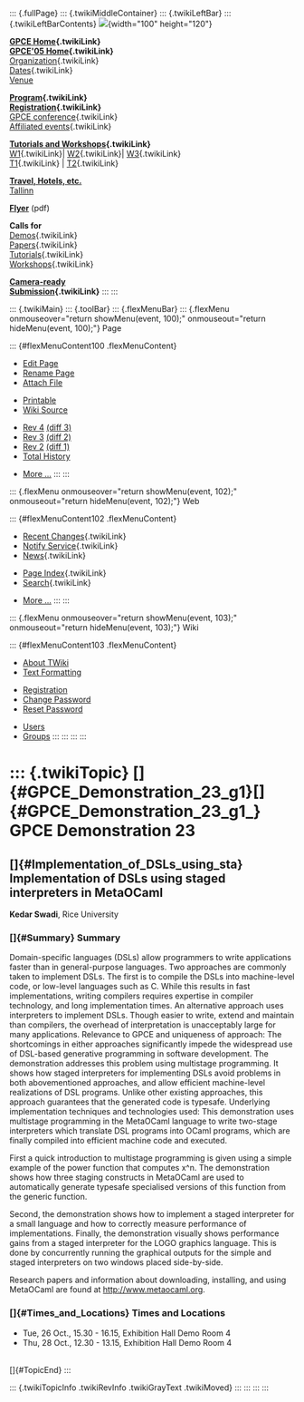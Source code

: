 ::: {.fullPage}
::: {.twikiMiddleContainer}
::: {.twikiLeftBar}
::: {.twikiLeftBarContents}
![](../pub/Gpce05/WebLeftBar/gpce-logo.jpg){width="100" height="120"}

**[GPCE Home](../Gpce/WebHome){.twikiLink}**\
**[GPCE\'05 Home](WebHome){.twikiLink}**\
[Organization](ConferenceOrganization){.twikiLink}\
[Dates](ImportantDates){.twikiLink}\
[Venue](http://www.cs.ioc.ee/tfp-icfp-gpce05/venue.html)

**[Program](ConferenceProgram){.twikiLink}**\
**[Registration](ConferenceRegistration){.twikiLink}**\
[GPCE conference](ProgramMainEvent){.twikiLink}\
[Affiliated events](ProgramsAffiliatedEvents){.twikiLink}

**[Tutorials and Workshops](GpceTutorialsAndWorkshops){.twikiLink}**\
[W1](YoungResearchers){.twikiLink}\| [W2](MetaOCaml){.twikiLink}\|
[W3](GraphModelTransformations){.twikiLink}\
[T1](TutorialT1){.twikiLink} \| [T2](TutorialT2){.twikiLink}

**[Travel, Hotels, etc.](http://www.cs.ioc.ee/tfp-icfp-gpce05/)**\
[Tallinn](http://www.brics.dk/~danvy/icfp05/Tallinn/)

**[Flyer](http://www.disi.unige.it/person/MoggiE/GPCE05.pdf)** (pdf)

**Calls for**\
[Demos](CallForDemonstrations){.twikiLink}\
[Papers](CallForPapers){.twikiLink}\
[Tutorials](CallForTutorials){.twikiLink}\
[Workshops](CallForWorkshops){.twikiLink}

**[Camera-ready\
Submission](AuthorInstructions){.twikiLink}**
:::
:::

::: {.twikiMain}
::: {.toolBar}
::: {.flexMenuBar}
::: {.flexMenu onmouseover="return showMenu(event, 100);" onmouseout="return hideMenu(event, 100);"}
Page

::: {#flexMenuContent100 .flexMenuContent}
-   [Edit
    Page](http://www.program-transformation.org/edit/Gpce05/GpceDemo3?t=1536827966)
-   [Rename
    Page](http://www.program-transformation.org/rename/Gpce05/GpceDemo3)
-   [Attach
    File](http://www.program-transformation.org/attach/Gpce05/GpceDemo3)

<!-- -->

-   [Printable](http://www.program-transformation.org/view/Gpce05/GpceDemo3?skin=print.pattern)
-   [Wiki
    Source](http://www.program-transformation.org/view/Gpce05/GpceDemo3?skin=text&raw=on&contenttype=text/plain)

<!-- -->

-   [Rev
    4](http://www.program-transformation.org/view/Gpce05/GpceDemo3?rev=1.4)
    [(diff 3)](http://www.program-transformation.org/rdiff/Gpce05/GpceDemo3?rev1=1.4&rev2=1.3)
-   [Rev
    3](http://www.program-transformation.org/view/Gpce05/GpceDemo3?rev=1.3)
    [(diff 2)](http://www.program-transformation.org/rdiff/Gpce05/GpceDemo3?rev1=1.3&rev2=1.2)
-   [Rev
    2](http://www.program-transformation.org/view/Gpce05/GpceDemo3?rev=1.2)
    [(diff 1)](http://www.program-transformation.org/rdiff/Gpce05/GpceDemo3?rev1=1.2&rev2=1.1)
-   [Total
    History](http://www.program-transformation.org/rdiff/Gpce05/GpceDemo3)

<!-- -->

-   [More
    \...](http://www.program-transformation.org/oops/Gpce05/GpceDemo3?template=oopsmore&param1=1.4&param2=1.4)
:::
:::

::: {.flexMenu onmouseover="return showMenu(event, 102);" onmouseout="return hideMenu(event, 102);"}
Web

::: {#flexMenuContent102 .flexMenuContent}
-   [Recent Changes](WebChanges){.twikiLink}
-   [Notify Service](WebNotify){.twikiLink}
-   [News](WebNews){.twikiLink}

<!-- -->

-   [Page Index](WebIndex){.twikiLink}
-   [Search](WebSearch){.twikiLink}

<!-- -->

-   [More
    \...](http://www.program-transformation.org/oops/Gpce05/GpceDemo3?template=oopsmore&param1=1.4&param2=1.4)
:::
:::

::: {.flexMenu onmouseover="return showMenu(event, 103);" onmouseout="return hideMenu(event, 103);"}
Wiki

::: {#flexMenuContent103 .flexMenuContent}
-   [About
    TWiki](http://www.program-transformation.org/view/TWiki/WebHome)
-   [Text
    Formatting](http://www.program-transformation.org/view/TWiki/TextFormattingRules)

<!-- -->

-   [Registration](http://www.program-transformation.org/view/TWiki/TWikiRegistration)
-   [Change
    Password](http://www.program-transformation.org/view/TWiki/ChangePassword)
-   [Reset
    Password](http://www.program-transformation.org/view/TWiki/ResetPassword)

<!-- -->

-   [Users](http://www.program-transformation.org/view/Main/TWikiUsers)
-   [Groups](http://www.program-transformation.org/view/Main/TWikiGroups)
:::
:::
:::
:::

::: {.twikiTopic}
[]{#GPCE_Demonstration_23_g1}[]{#GPCE_Demonstration_23_g1_} GPCE Demonstration 23
=================================================================================

[]{#Implementation_of_DSLs_using_sta} Implementation of DSLs using staged interpreters in MetaOCaml
---------------------------------------------------------------------------------------------------

**Kedar Swadi**, Rice University

### []{#Summary} Summary

Domain-specific languages (DSLs) allow programmers to write applications
faster than in general-purpose languages. Two approaches are commonly
taken to implement DSLs. The first is to compile the DSLs into
machine-level code, or low-level languages such as C. While this results
in fast implementations, writing compilers requires expertise in
compiler technology, and long implementation times. An alternative
approach uses interpreters to implement DSLs. Though easier to write,
extend and maintain than compilers, the overhead of interpretation is
unacceptably large for many applications. Relevance to GPCE and
uniqueness of approach: The shortcomings in either approaches
significantly impede the widespread use of DSL-based generative
programming in software development. The demonstration addresses this
problem using multistage programming. It shows how staged interpreters
for implementing DSLs avoid problems in both abovementioned approaches,
and allow efficient machine-level realizations of DSL programs. Unlike
other existing approaches, this approach guarantees that the generated
code is typesafe. Underlying implementation techniques and technologies
used: This demonstration uses multistage programming in the MetaOCaml
language to write two-stage interpreters which translate DSL programs
into OCaml programs, which are finally compiled into efficient machine
code and executed.

First a quick introduction to multistage programming is given using a
simple example of the power function that computes x\^n. The
demonstration shows how three staging constructs in MetaOCaml are used
to automatically generate typesafe specialised versions of this function
from the generic function.

Second, the demonstration shows how to implement a staged interpreter
for a small language and how to correctly measure performance of
implementations. Finally, the demonstration visually shows performance
gains from a staged interpreter for the LOGO graphics language. This is
done by concurrently running the graphical outputs for the simple and
staged interpreters on two windows placed side-by-side.

Research papers and information about downloading, installing, and using
MetaOCaml are found at <http://www.metaocaml.org>.

### []{#Times_and_Locations} Times and Locations

-   Tue, 26 Oct., 15.30 - 16.15, Exhibition Hall Demo Room 4
-   Thu, 28 Oct., 12.30 - 13.15, Exhibition Hall Demo Room 4

\
[]{#TopicEnd}
:::

::: {.twikiTopicInfo .twikiRevInfo .twikiGrayText .twikiMoved}
:::
:::
:::
:::

